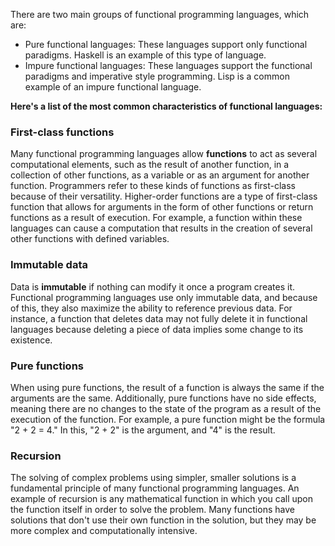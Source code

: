 There are two main groups of functional programming languages, which are:

- Pure functional languages: These languages support only functional paradigms. Haskell is an example of this type of language.
- Impure functional languages: These languages support the functional paradigms and imperative style programming. Lisp is a common example of an impure functional language.

**Here's a list of the most common characteristics of functional languages:**  
### First-class functions

Many functional programming languages allow **functions** to act as several computational elements, such as the result of another function, in a collection of other functions, as a variable or as an argument for another function. Programmers refer to these kinds of functions as first-class because of their versatility. Higher-order functions are a type of first-class function that allows for arguments in the form of other functions or return functions as a result of execution. For example, a function within these languages can cause a computation that results in the creation of several other functions with defined variables.
### Immutable data

Data is **immutable** if nothing can modify it once a program creates it. Functional programming languages use only immutable data, and because of this, they also maximize the ability to reference previous data. For instance, a function that deletes data may not fully delete it in functional languages because deleting a piece of data implies some change to its existence.
### Pure functions

When using pure functions, the result of a function is always the same if the arguments are the same. Additionally, pure functions have no side effects, meaning there are no changes to the state of the program as a result of the execution of the function. For example, a pure function might be the formula "2 + 2 = 4." In this, "2 + 2" is the argument, and "4" is the result.

### Recursion

The solving of complex problems using simpler, smaller solutions is a fundamental principle of many functional programming languages. An example of recursion is any mathematical function in which you call upon the function itself in order to solve the problem. Many functions have solutions that don't use their own function in the solution, but they may be more complex and computationally intensive.

